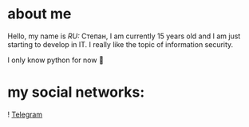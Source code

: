 # **about me**

Hello, my name is _RU:_ Степан, I am currently 15 years old and I am just starting to develop in IT. I really like the topic of information security. 

I only know python for now 🥲

# my social networks:

! [Telegram](https://necro.photo/uploads/7cf102b940b7df629c095d11378f40a2-242898821935.jpg)









